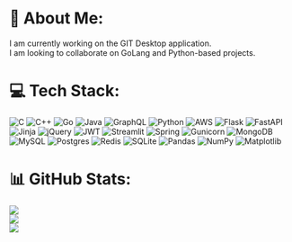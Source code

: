 # 💫 About Me:
I am currently working on the GIT Desktop application.<br>I am looking to collaborate on GoLang and Python-based projects.<br>


# 💻 Tech Stack:
![C](https://img.shields.io/badge/c-%2300599C.svg?style=plastic&logo=c&logoColor=white) ![C++](https://img.shields.io/badge/c++-%2300599C.svg?style=plastic&logo=c%2B%2B&logoColor=white) ![Go](https://img.shields.io/badge/go-%2300ADD8.svg?style=plastic&logo=go&logoColor=white) ![Java](https://img.shields.io/badge/java-%23ED8B00.svg?style=plastic&logo=openjdk&logoColor=white) ![GraphQL](https://img.shields.io/badge/-GraphQL-E10098?style=plastic&logo=graphql&logoColor=white) ![Python](https://img.shields.io/badge/python-3670A0?style=plastic&logo=python&logoColor=ffdd54) ![AWS](https://img.shields.io/badge/AWS-%23FF9900.svg?style=plastic&logo=amazon-aws&logoColor=white) ![Flask](https://img.shields.io/badge/flask-%23000.svg?style=plastic&logo=flask&logoColor=white) ![FastAPI](https://img.shields.io/badge/FastAPI-005571?style=plastic&logo=fastapi) ![Jinja](https://img.shields.io/badge/jinja-white.svg?style=plastic&logo=jinja&logoColor=black) ![jQuery](https://img.shields.io/badge/jquery-%230769AD.svg?style=plastic&logo=jquery&logoColor=white) ![JWT](https://img.shields.io/badge/JWT-black?style=plastic&logo=JSON%20web%20tokens) ![Streamlit](https://img.shields.io/badge/Streamlit-%23FE4B4B.svg?style=plastic&logo=streamlit&logoColor=white) ![Spring](https://img.shields.io/badge/spring-%236DB33F.svg?style=plastic&logo=spring&logoColor=white) ![Gunicorn](https://img.shields.io/badge/gunicorn-%298729.svg?style=plastic&logo=gunicorn&logoColor=white) ![MongoDB](https://img.shields.io/badge/MongoDB-%234ea94b.svg?style=plastic&logo=mongodb&logoColor=white) ![MySQL](https://img.shields.io/badge/mysql-4479A1.svg?style=plastic&logo=mysql&logoColor=white) ![Postgres](https://img.shields.io/badge/postgres-%23316192.svg?style=plastic&logo=postgresql&logoColor=white) ![Redis](https://img.shields.io/badge/redis-%23DD0031.svg?style=plastic&logo=redis&logoColor=white) ![SQLite](https://img.shields.io/badge/sqlite-%2307405e.svg?style=plastic&logo=sqlite&logoColor=white) ![Pandas](https://img.shields.io/badge/pandas-%23150458.svg?style=plastic&logo=pandas&logoColor=white) ![NumPy](https://img.shields.io/badge/numpy-%23013243.svg?style=plastic&logo=numpy&logoColor=white) ![Matplotlib](https://img.shields.io/badge/Matplotlib-%23ffffff.svg?style=plastic&logo=Matplotlib&logoColor=black)
# 📊 GitHub Stats:
![](https://github-readme-stats.vercel.app/api?username=srijith31&theme=dark&hide_border=false&include_all_commits=false&count_private=false)<br/>
![](https://nirzak-streak-stats.vercel.app/?user=srijith31&theme=dark&hide_border=false)<br/>
![](https://github-readme-stats.vercel.app/api/top-langs/?username=srijith31&theme=dark&hide_border=false&include_all_commits=false&count_private=false&layout=compact)

<!-- Proudly created with GPRM ( https://gprm.itsvg.in ) -->
